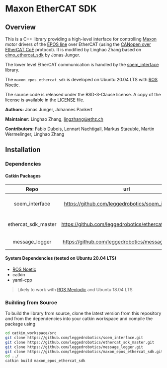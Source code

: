 # Maxon EtherCAT SDK

## Overview

This is a C++ library providing a high-level interface for controlling [Maxon](https://www.maxonmc.com/) motor drivers of the [EPOS line](https://www.maxongroup.com/maxon/view/content/epos-detailsite) over EtherCAT (using the [CANopen over EtherCAT CoE](https://www.ethercat.org/en/technology.html#1.9.1) protocol). It is modified by Linghao Zhang based on [elmo_ethercat_sdk](https://github.com/leggedrobotics/elmo_ethercat_sdk) by Jonas Junger.

The lower level EtherCAT communication is handled by the [soem_interface](https://github.com/leggedrobotics/soem_interface) library.

The `maxon_epos_ethercat_sdk` is developed on Ubuntu 20.04 LTS with [ROS Noetic](https://wiki.ros.org/noetic).

The source code is released under the BSD-3-Clause license.
A copy of the license is available in the [LICENSE](LICENSE) file.

**Authors:** Jonas Junger, Johannes Pankert

**Maintainer:** Linghao Zhang, lingzhang@ethz.ch

**Contributors:** Fabio Dubois, Lennart Nachtigall, Markus Staeuble, Martin Wermelinger, Linghao Zhang

## Installation

### Dependencies

#### Catkin Packages

|        Repo         |                          url                          |   License    |               Content               |
| :-----------------: | :---------------------------------------------------: | :----------: | :---------------------------------: |
|   soem_interface    | https://github.com/leggedrobotics/soem_interface.git  |    GPLv3     | Low-level EtherCAT functionalities  |
| ethercat_sdk_master | https://github.com/leggedrobotics/ethercat_sdk_master | BSD 3-Clause | High-level EtherCAT functionalities |
|   message_logger    | https://github.com/leggedrobotics/message_logger.git  | BSD 3-Clause |         simple log streams          |

#### System Dependencies (tested on Ubuntu 20.04 LTS)

- [ROS Noetic](https://wiki.ros.org/noetic)
- catkin
- yaml-cpp
  
> Likely to work with [ROS Meolodic](https://wiki.ros.org/melodic) and Ubuntu 18.04 LTS

### Building from Source

To build the library from source, clone the latest version from this repository and from the dependencies into your catkin workspace and compile the package using

```bash
cd catkin_workspace/src
git clone https://github.com/leggedrobotics/soem_interface.git
git clone https://github.com/leggedrobotics/ethercat_sdk_master.git
git clone https://github.com/leggedrobotics/message_logger.git
git clone https://github.com/leggedrobotics/maxon_epos_ethercat_sdk.git
cd ../
catkin build maxon_epos_ethercat_sdk
```
